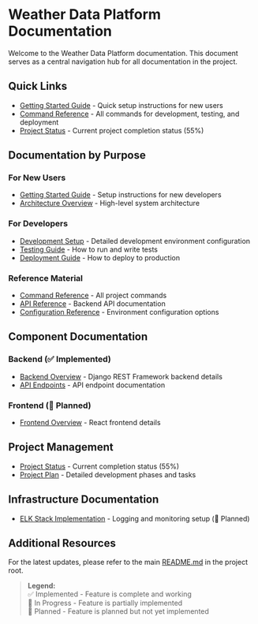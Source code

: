 # Weather Data Platform Documentation

Welcome to the Weather Data Platform documentation. This document serves as a central navigation hub for all documentation in the project.

## Quick Links

- [Getting Started Guide](./getting-started.md) - Quick setup instructions for new users
- [Command Reference](./reference/commands.md) - All commands for development, testing, and deployment
- [Project Status](./project/status.md) - Current project completion status (55%)

## Documentation by Purpose

### For New Users

- [Getting Started Guide](./getting-started.md) - Setup instructions for new developers
- [Architecture Overview](./architecture/overview.md) - High-level system architecture

### For Developers

- [Development Setup](./guides/development-setup.md) - Detailed development environment configuration
- [Testing Guide](./guides/testing.md) - How to run and write tests
- [Deployment Guide](./guides/deployment.md) - How to deploy to production

### Reference Material

- [Command Reference](./reference/commands.md) - All project commands
- [API Reference](./reference/api.md) - Backend API documentation
- [Configuration Reference](./reference/configuration.md) - Environment configuration options

## Component Documentation

### Backend (✅ Implemented)

- [Backend Overview](./components/backend/overview.md) - Django REST Framework backend details
- [API Endpoints](./components/backend/api.md) - API endpoint documentation

### Frontend (🚧 Planned)

- [Frontend Overview](./components/frontend/overview.md) - React frontend details

## Project Management

- [Project Status](./project/status.md) - Current completion status (55%)
- [Project Plan](./project/plan.md) - Detailed development phases and tasks

## Infrastructure Documentation

- [ELK Stack Implementation](./guides/elk-stack.md) - Logging and monitoring setup (📝 Planned)

## Additional Resources

For the latest updates, please refer to the main [README.md](../README.md) in the project root.

> **Legend:**  
> ✅ Implemented - Feature is complete and working  
> 🚧 In Progress - Feature is partially implemented  
> 📝 Planned - Feature is planned but not yet implemented